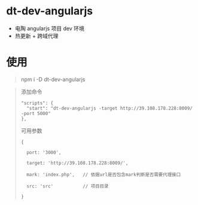 # dt-dev-angularjs


- 电陶 angularjs 项目 dev 环境
- 热更新 + 跨域代理

# 使用
> npm i -D dt-dev-angularjs

> 添加命令
> ```
> "scripts": {
>   "start": "dt-dev-angularjs -target http://39.108.178.228:8009/ -port 5000"
> },
> ```
>
> 可用参数
> ```
> {
>
>   port: '3000',
>
>   target: 'http://39.108.178.228:8009/',
>
>   mark: 'index.php',   // 依据url是否包含mark判断是否需要代理接口
>
>   src: 'src'           // 项目目录
>
> }
> ```

